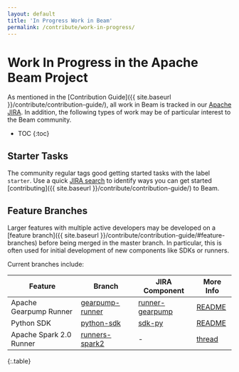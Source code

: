 ```yaml
---
layout: default
title: 'In Progress Work in Beam'
permalink: /contribute/work-in-progress/
---
```


# Work In Progress in the Apache Beam Project

As mentioned in the [Contribution Guide]({{ site.baseurl }}/contribute/contribution-guide/), all work in Beam is tracked in our [Apache JIRA](https://issues.apache.org/jira/browse/BEAM). In addition, the following types of work may be of particular interest to the Beam community.

* TOC
{:toc}


## Starter Tasks

The community regular tags good getting started tasks with the label `starter`. Use a quick [JIRA search](https://issues.apache.org/jira/issues?jql=project%20%3D%20BEAM%20AND%20status%20%3D%20Open%20AND%20labels%20%3D%20starter) to identify ways you can get started [contributing]({{ site.baseurl }}/contribute/contribution-guide/) to Beam.

## Feature Branches

Larger features with multiple active developers may be developed on a [feature branch]({{ site.baseurl }}/contribute/contribution-guide/#feature-branches) before being merged in the master branch. In particular, this is often used for initial development of new components like SDKs or runners.

Current branches include:

| Feature | Branch | JIRA Component | More Info |
| ---- | ---- | ---- | ---- |
| Apache Gearpump Runner | [gearpump-runner](https://github.com/apache/beam/tree/gearpump-runner) | [runner-gearpump](https://issues.apache.org/jira/browse/BEAM/component/12330829) | [README](https://github.com/apache/beam/blob/gearpump-runner/runners/gearpump/README.md) |
| Python SDK | [python-sdk](https://github.com/apache/beam/tree/python-sdk) | [sdk-py](https://issues.apache.org/jira/browse/BEAM/component/12328910) | [README](https://github.com/apache/beam/blob/python-sdk/sdks/python/README.md) |
| Apache Spark 2.0 Runner | [runners-spark2](https://github.com/apache/beam/tree/runners-spark2) | - | [thread](https://lists.apache.org/thread.html/e38ac4e4914a6cb1b865b1f32a6ca06c2be28ea4aa0f6b18393de66f@%3Cdev.beam.apache.org%3E) |
{:.table}

